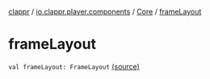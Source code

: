 [clappr](../../index.md) / [io.clappr.player.components](../index.md) / [Core](index.md) / [frameLayout](.)

# frameLayout

`val frameLayout: FrameLayout` [(source)](https://github.com/clappr/clappr-android/tree/dev/clappr/src/main/kotlin/io/clappr/player/components/Core.kt#L36)
